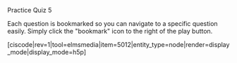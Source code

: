 Practice Quiz 5


Each question is bookmarked so you can navigate to a specific question easily. Simply click the "bookmark" icon to the right of the play button.


[ciscode|rev=1|tool=elmsmedia|item=5012|entity_type=node|render=display_mode|display_mode=h5p]